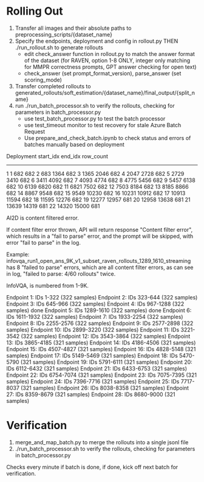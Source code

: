 # Rolling Out

1. Transfer all images and their absolute paths to preprocessing_scripts/{dataset_name}
2. Specify the endpoints, deployment and config in rollout.py THEN ./run_rollout.sh to generate rollouts
    - edit check_answer function in rollout.py to match the answer format of the dataset (for RAVEN, option 1-8 ONLY, integer only matching for MMPR correctness prompts, GPT answer checking for open text)
    - check_answer (set prompt_format_version), parse_answer (set scoring_mode)
3. Transfer completed rollouts to generated_rollouts/soft_estimation/{dataset_name}/final_output/{split_name}
4. run ./run_batch_processor.sh to verify the rollouts, checking for parameters in batch_processor.py
    - use test_batch_processor.py to test the batch processor
    - use test_timeout monitor to test recovery for stale Azure Batch Request
    - Use prepare_and_check_batch.ipynb to check status and errors of batches manually based on deployment


Deployment   start_idx   end_idx   row_count
-----------  ----------  --------  ----------
1                 1         682        682
2               683        1364        682
3              1365        2046        682
4              2047        2728        682
5              2729        3410        682
6              3411        4092        682
7              4093        4774        682
8              4775        5456        682
9              5457        6138        682
10             6139        6820        682
11             6821        7502        682
12             7503        8184        682
13             8185        8866        682
14             8867        9548        682
15             9549       10230        682
16            10231       10912        682
17            10913       11594        682
18            11595       12276        682
19            12277       12957        681
20            12958       13638        681
21            13639       14319        681
22            14320       15000        681

AI2D is content filtered error.

If content filter error thrown, API will return response "Content filter error", which results in a "fail to parse" error, and the prompt will be skipped, with error "fail to parse" in the log.

Example: infovqa_run1_open_ans_9K_v1_subset_raven_rollouts_1289_1610_streaming has 8 "failed to parse" errors, which are all content filter errors, as can see in log, "failed to parse: 4/60 rollouts" twice. 

InfoVQA, is numbered from 1-9K.

Endpoint 1:  IDs 1-322 (322 samples)
Endpoint 2:  IDs 323-644 (322 samples)
Endpoint 3:  IDs 645-966 (322 samples)
Endpoint 4:  IDs 967-1288 (322 samples) done
Endpoint 5:  IDs 1289-1610 (322 samples) done
Endpoint 6:  IDs 1611-1932 (322 samples)
Endpoint 7:  IDs 1933-2254 (322 samples)
Endpoint 8:  IDs 2255-2576 (322 samples)
Endpoint 9:  IDs 2577-2898 (322 samples)
Endpoint 10: IDs 2899-3220 (322 samples)
Endpoint 11: IDs 3221-3542 (322 samples)
Endpoint 12: IDs 3543-3864 (322 samples)
Endpoint 13: IDs 3865-4185 (321 samples)
Endpoint 14: IDs 4186-4506 (321 samples)
Endpoint 15: IDs 4507-4827 (321 samples)
Endpoint 16: IDs 4828-5148 (321 samples)
Endpoint 17: IDs 5149-5469 (321 samples)
Endpoint 18: IDs 5470-5790 (321 samples)
Endpoint 19: IDs 5791-6111 (321 samples)
Endpoint 20: IDs 6112-6432 (321 samples)
Endpoint 21: IDs 6433-6753 (321 samples)
Endpoint 22: IDs 6754-7074 (321 samples)
Endpoint 23: IDs 7075-7395 (321 samples)
Endpoint 24: IDs 7396-7716 (321 samples)
Endpoint 25: IDs 7717-8037 (321 samples)
Endpoint 26: IDs 8038-8358 (321 samples)
Endpoint 27: IDs 8359-8679 (321 samples)
Endpoint 28: IDs 8680-9000 (321 samples)

# Verification
1. merge_and_map_batch.py to merge the rollouts into a single jsonl file
2. ./run_batch_processor.sh to verify the rollouts, checking for parameters in batch_processor.py

Checks every minute if batch is done, if done, kick off next batch for verification.